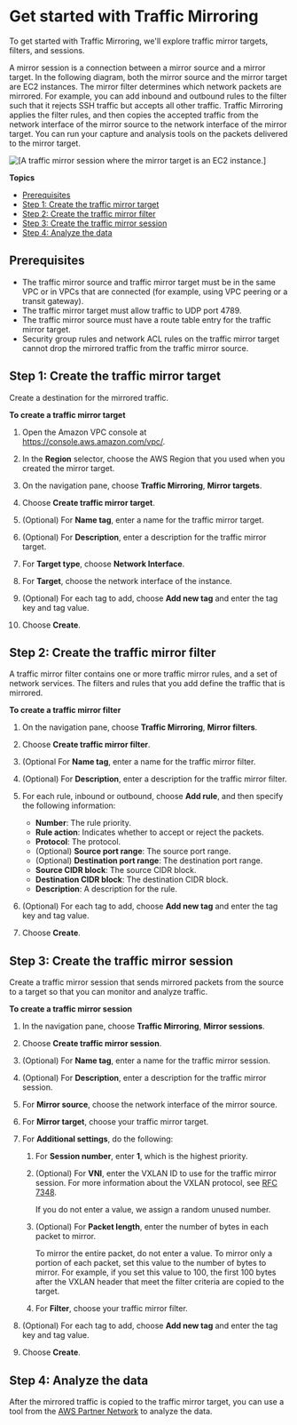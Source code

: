 # Get started with Traffic Mirroring<a name="traffic-mirroring-getting-started"></a>

To get started with Traffic Mirroring, we'll explore traffic mirror targets, filters, and sessions\.

A mirror session is a connection between a mirror source and a mirror target\. In the following diagram, both the mirror source and the mirror target are EC2 instances\. The mirror filter determines which network packets are mirrored\. For example, you can add inbound and outbound rules to the filter such that it rejects SSH traffic but accepts all other traffic\. Traffic Mirroring applies the filter rules, and then copies the accepted traffic from the network interface of the mirror source to the network interface of the mirror target\. You can run your capture and analysis tools on the packets delivered to the mirror target\.

![\[A traffic mirror session where the mirror target is an EC2 instance.\]](http://docs.aws.amazon.com/vpc/latest/mirroring/images/get-started.png)

**Topics**
+ [Prerequisites](#traffic-mirroring-prerequisites)
+ [Step 1: Create the traffic mirror target](#step-create-traffic-mirroring-target)
+ [Step 2: Create the traffic mirror filter](#step-create-traffic-mirroring-filters)
+ [Step 3: Create the traffic mirror session](#step-create-traffic-mirroring-sessions)
+ [Step 4: Analyze the data](#analyze-data)

## Prerequisites<a name="traffic-mirroring-prerequisites"></a>
+ The traffic mirror source and traffic mirror target must be in the same VPC or in VPCs that are connected \(for example, using VPC peering or a transit gateway\)\.
+ The traffic mirror target must allow traffic to UDP port 4789\.
+ The traffic mirror source must have a route table entry for the traffic mirror target\.
+ Security group rules and network ACL rules on the traffic mirror target cannot drop the mirrored traffic from the traffic mirror source\.

## Step 1: Create the traffic mirror target<a name="step-create-traffic-mirroring-target"></a>

Create a destination for the mirrored traffic\.

**To create a traffic mirror target**

1. Open the Amazon VPC console at [https://console\.aws\.amazon\.com/vpc/](https://console.aws.amazon.com/vpc/)\.

1. In the **Region** selector, choose the AWS Region that you used when you created the mirror target\.

1. On the navigation pane, choose **Traffic Mirroring**, **Mirror targets**\.

1. Choose **Create traffic mirror target**\.

1. \(Optional\) For **Name tag**, enter a name for the traffic mirror target\.

1. \(Optional\) For **Description**, enter a description for the traffic mirror target\.

1. For **Target type**, choose **Network Interface**\.

1. For **Target**, choose the network interface of the instance\.

1. \(Optional\) For each tag to add, choose **Add new tag** and enter the tag key and tag value\.

1. Choose **Create**\.

## Step 2: Create the traffic mirror filter<a name="step-create-traffic-mirroring-filters"></a>

A traffic mirror filter contains one or more traffic mirror rules, and a set of network services\. The filters and rules that you add define the traffic that is mirrored\. 

**To create a traffic mirror filter**

1. On the navigation pane, choose **Traffic Mirroring**, **Mirror filters**\.

1. Choose **Create traffic mirror filter**\.

1. \(Optional For **Name tag**, enter a name for the traffic mirror filter\.

1. \(Optional\) For **Description**, enter a description for the traffic mirror filter\.

1. For each rule, inbound or outbound, choose **Add rule**, and then specify the following information:
   + **Number**: The rule priority\.
   + **Rule action**: Indicates whether to accept or reject the packets\.
   + **Protocol**: The protocol\.
   + \(Optional\) **Source port range**: The source port range\.
   + \(Optional\) **Destination port range**: The destination port range\.
   + **Source CIDR block**: The source CIDR block\.
   + **Destination CIDR block**: The destination CIDR block\.
   + **Description**: A description for the rule\.

1. \(Optional\) For each tag to add, choose **Add new tag** and enter the tag key and tag value\.

1. Choose **Create**\.

## Step 3: Create the traffic mirror session<a name="step-create-traffic-mirroring-sessions"></a>

Create a traffic mirror session that sends mirrored packets from the source to a target so that you can monitor and analyze traffic\.

**To create a traffic mirror session**

1. In the navigation pane, choose **Traffic Mirroring**, **Mirror sessions**\.

1. Choose **Create traffic mirror session**\.

1. \(Optional\) For **Name tag**, enter a name for the traffic mirror session\.

1. \(Optional\) For **Description**, enter a description for the traffic mirror session\.

1. For **Mirror source**, choose the network interface of the mirror source\. 

1. For **Mirror target**, choose your traffic mirror target\.

1. For **Additional settings**, do the following:

   1. For **Session number**, enter **1**, which is the highest priority\.

   1. \(Optional\) For **VNI**, enter the VXLAN ID to use for the traffic mirror session\. For more information about the VXLAN protocol, see [RFC 7348](https://tools.ietf.org/html/rfc7348)\.

      If you do not enter a value, we assign a random unused number\.

   1. \(Optional\) For **Packet length**, enter the number of bytes in each packet to mirror\.

      To mirror the entire packet, do not enter a value\. To mirror only a portion of each packet, set this value to the number of bytes to mirror\. For example, if you set this value to 100, the first 100 bytes after the VXLAN header that meet the filter criteria are copied to the target\.

   1. For **Filter**, choose your traffic mirror filter\.

1. \(Optional\) For each tag to add, choose **Add new tag** and enter the tag key and tag value\.

1. Choose **Create**\.

## Step 4: Analyze the data<a name="analyze-data"></a>

After the mirrored traffic is copied to the traffic mirror target, you can use a tool from the [AWS Partner Network](https://partners.amazonaws.com/search/partners/?keyword=traffic%20mirroring) to analyze the data\.